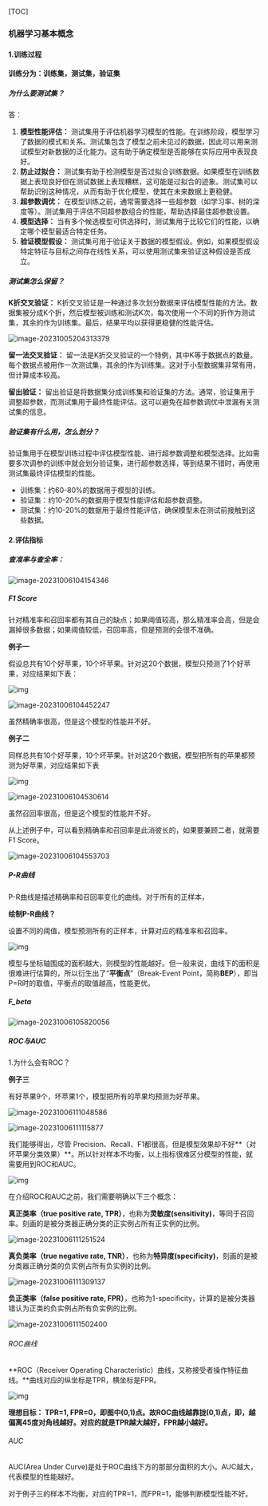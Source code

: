 [TOC]

### 机器学习基本概念

#### 1.训练过程

**训练分为：训练集，测试集，验证集**

##### 为什么要测试集？

答：

1. **模型性能评估：** 测试集用于评估机器学习模型的性能。在训练阶段，模型学习了数据的模式和关系。测试集包含了模型之前未见过的数据，因此可以用来测试模型对新数据的泛化能力。这有助于确定模型是否能够在实际应用中表现良好。
2. **防止过拟合：** 测试集有助于检测模型是否过拟合训练数据。如果模型在训练数据上表现良好但在测试数据上表现糟糕，这可能是过拟合的迹象。测试集可以帮助识别这种情况，从而有助于优化模型，使其在未来数据上更稳健。
3. **超参数调优：** 在模型训练之前，通常需要选择一些超参数（如学习率、树的深度等）。测试集用于评估不同超参数组合的性能，帮助选择最佳超参数设置。
4. **模型选择：** 当有多个候选模型可供选择时，测试集用于比较它们的性能，以确定哪个模型最适合特定任务。
5. **验证模型假设：** 测试集可用于验证关于数据的模型假设。例如，如果模型假设特定特征与目标之间存在线性关系，可以使用测试集来验证这种假设是否成立。



##### 测试集怎么保留？

**K折交叉验证：** K折交叉验证是一种通过多次划分数据来评估模型性能的方法。数据集被分成K个折，然后模型被训练和测试K次，每次使用一个不同的折作为测试集，其余的作为训练集。最后，结果平均以获得更稳健的性能评估。

![image-20231005204313379](C:\Users\Morty\AppData\Roaming\Typora\typora-user-images\image-20231005204313379.png)

**留一法交叉验证：** 留一法是K折交叉验证的一个特例，其中K等于数据点的数量。每个数据点被用作一次测试集，其余的作为训练集。这对于小型数据集非常有用，但计算成本较高。

**留出验证：** 留出验证是将数据集分成训练集和验证集的方法。通常，验证集用于调整超参数，而测试集用于最终性能评估。这可以避免在超参数调优中泄漏有关测试集的信息。



##### 验证集有什么用，怎么划分？

 验证集用于在模型训练过程中评估模型性能、进行超参数调整和模型选择。比如需要多次调参的训练中就会划分验证集，进行超参数选择，等到结果不错时，再使用测试集最终评估模型的性能。

- 训练集：约60-80%的数据用于模型的训练。
- 验证集：约10-20%的数据用于模型性能评估和超参数调整。
- 测试集：约10-20%的数据用于最终性能评估，确保模型未在测试前接触到这些数据。





#### 2.评估指标

##### 查准率与查全率：

![image-20231006104154346](C:\Users\Morty\AppData\Roaming\Typora\typora-user-images\image-20231006104154346.png)





##### F1 Score

针对精准率和召回率都有其自己的缺点；如果阈值较高，那么精准率会高，但是会漏掉很多数据；如果阈值较低，召回率高，但是预测的会很不准确。

**例子一**

假设总共有10个好苹果，10个坏苹果。针对这20个数据，模型只预测了1个好苹果，对应结果如下表：

![img](https://pic3.zhimg.com/80/v2-8ee53d25586993bca5dcdbe47c68e6da_720w.webp)

![image-20231006104452247](C:\Users\Morty\AppData\Roaming\Typora\typora-user-images\image-20231006104452247.png)

虽然精确率很高，但是这个模型的性能并不好。

**例子二**

同样总共有10个好苹果，10个坏苹果。针对这20个数据，模型把所有的苹果都预测为好苹果，对应结果如下表

![img](https://pic4.zhimg.com/v2-3b2115c19cd14291aef7ede0a4ae4567_r.jpg)

![image-20231006104530614](C:\Users\Morty\AppData\Roaming\Typora\typora-user-images\image-20231006104530614.png)

虽然召回率很高，但是这个模型的性能并不好。

从上述例子中，可以看到精确率和召回率是此消彼长的，如果要兼顾二者，就需要F1 Score。

![image-20231006104553703](C:\Users\Morty\AppData\Roaming\Typora\typora-user-images\image-20231006104553703.png)

##### P-R曲线

P-R曲线是描述精确率和召回率变化的曲线。对于所有的正样本，

**绘制P-R曲线？**

设置不同的阈值，模型预测所有的正样本，计算对应的精准率和召回率。

![img](https://pic2.zhimg.com/v2-a8d701e7b7070052a1dd830bae024e0d_r.jpg)

模型与坐标轴围成的面积越大，则模型的性能越好。但一般来说，曲线下的面积是很难进行估算的，所以衍生出了“**平衡点**”（Break-Event Point，简称**BEP**），即当P=R时的取值，平衡点的取值越高，性能更优。



##### F_beta

![image-20231006105820056](C:\Users\Morty\AppData\Roaming\Typora\typora-user-images\image-20231006105820056.png)

##### ROC与AUC

1.为什么会有ROC？

**例子三**

有好苹果9个，坏苹果1个，模型把所有的苹果均预测为好苹果。

![image-20231006111048586](C:\Users\Morty\AppData\Roaming\Typora\typora-user-images\image-20231006111048586.png)

![image-20231006111115877](C:\Users\Morty\AppData\Roaming\Typora\typora-user-images\image-20231006111115877.png)

我们能够得出，尽管 Precision、Recall、F1都很高，但是模型效果却不好**（对坏苹果分类效果）**。所以针对样本不均衡，以上指标很难区分模型的性能，就需要用到ROC和AUC。



![img](https://pic4.zhimg.com/80/v2-9c4d2f9faa4a240edca3c2d5a68f40e3_720w.webp)

在介绍ROC和AUC之前，我们需要明确以下三个概念：

**真正类率（true positive rate, TPR）**，也称为**灵敏度(sensitivity)**，等同于召回率。刻画的是被分类器正确分类的正实例占所有正实例的比例。

![image-20231006111251524](C:\Users\Morty\AppData\Roaming\Typora\typora-user-images\image-20231006111251524.png)

**真负类率（true negative rate, TNR）**，也称为**特异度(specificity)**，刻画的是被分类器正确分类的负实例占所有负实例的比例。

![image-20231006111309137](C:\Users\Morty\AppData\Roaming\Typora\typora-user-images\image-20231006111309137.png)

**负正类率（false positive rate, FPR）**，也称为1-specificity，计算的是被分类器错认为正类的负实例占所有负实例的比例。

![image-20231006111502400](C:\Users\Morty\AppData\Roaming\Typora\typora-user-images\image-20231006111502400.png)

###### ROC曲线

**ROC（Receiver Operating Characteristic）曲线，又称接受者操作特征曲线。**曲线对应的纵坐标是TPR，横坐标是FPR。

![img](https://pic2.zhimg.com/v2-fad890b55fe2813a9e4a17e555da870d_r.jpg)

**理想目标： TPR=1, FPR=0，即图中(0,1)点。故ROC曲线越靠拢(0,1)点，即，越偏离45度对角线越好。对应的就是TPR越大越好，FPR越小越好。**

###### AUC

AUC(Area Under Curve)是处于ROC曲线下方的那部分面积的大小。AUC越大，代表模型的性能越好。

对于例子三的样本不均衡，对应的TPR=1，而FPR=1，能够判断模型性能不好。
